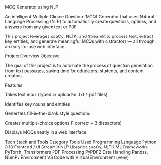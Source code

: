 MCQ Generator using NLP

An intelligent Multiple Choice Question (MCQ) Generator that uses Natural Language Processing (NLP) to automatically create questions, options, and answers from any given text or PDF.

This project leverages spaCy, NLTK, and Streamlit to process text, extract key entities, and generate meaningful MCQs with distractors — all through an easy-to-use web interface.

Project Overview
Objective

The goal of this project is to automate the process of question generation from text passages, saving time for educators, students, and content creators.

Features

Takes text input (typed or uploaded .txt / .pdf files)

Identifies key nouns and entities

Generates fill-in-the-blank style questions

Creates multiple-choice options (1 correct + 3 distractors)

Displays MCQs neatly in a web interface

Tech Stack and Tools
Category	Tools Used
Programming Language	Python 3.13
Frontend / UI	Streamlit
NLP Libraries	spaCy, NLTK
ML Frameworks	PyTorch, Transformers
PDF Processing	PyPDF2
Data Handling	Pandas, NumPy
Environment	VS Code with Virtual Environment (venv)
